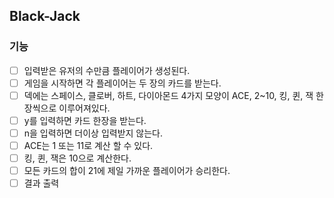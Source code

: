 ## Black-Jack

### 기능
- [ ] 입력받은 유저의 수만큼 플레이어가 생성된다.
- [ ] 게임을 시작하면 각 플레이어는 두 장의 카드를 받는다.
- [ ] 덱에는 스페이스, 클로버, 하트, 다이아몬드 4가지 모양이 ACE, 2~10,  킹, 퀸, 잭 한장씩으로 이루어져있다.
- [ ] y를 입력하면 카드 한장을 받는다.
- [ ] n을 입력하면 더이상 입력받지 않는다.
- [ ] ACE는 1 또는 11로 계산 할 수 있다.
- [ ] 킹, 퀸, 잭은 10으로 계산한다.
- [ ] 모든 카드의 합이 21에 제일 가까운 플레이어가 승리한다.
- [ ] 결과 출력